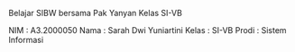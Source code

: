 Belajar SIBW bersama Pak Yanyan
Kelas SI-VB

NIM     : A3.2000050
Nama    : Sarah Dwi Yuniartini
Kelas   : SI-VB
Prodi   : Sistem Informasi